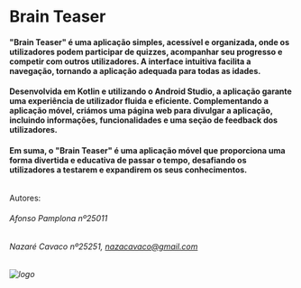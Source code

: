 # Brain Teaser
#### "Brain Teaser" é uma aplicação simples, acessível e organizada, onde os utilizadores podem participar de quizzes, acompanhar seu progresso e competir com outros utilizadores. A interface intuitiva facilita a navegação, tornando a aplicação adequada para todas as idades.
#### Desenvolvida em Kotlin e utilizando o Android Studio, a aplicação garante uma experiência de utilizador fluida e eficiente. Complementando a aplicação móvel, criámos uma página web para divulgar a aplicação, incluindo informações, funcionalidades e uma seção de feedback dos utilizadores.
#### Em suma, o "Brain Teaser" é uma aplicação móvel que proporciona uma forma divertida e educativa de passar o tempo, desafiando os utilizadores a testarem e expandirem os seus conhecimentos. 
######
Autores:
###### Afonso Pamplona nº25011
###### Nazaré Cavaco nº25251, nazacavaco@gmail.com
###### ![logo]([https://github.com/NazareCavaco/Projeto_PAC/blob/main/logo.png?raw=true])
